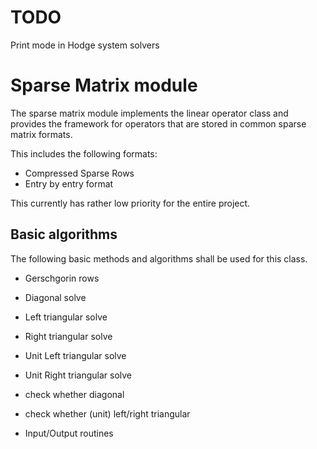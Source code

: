 

# TODO 

Print mode in Hodge system solvers 



# Sparse Matrix module 

The sparse matrix module implements the linear operator class 
and provides the framework for operators that are stored 
in common sparse matrix formats.

This includes the following formats:
- Compressed Sparse Rows
- Entry by entry format

This currently has rather low priority for the entire project.

## Basic algorithms

The following basic methods and algorithms shall be used 
for this class. 

- Gerschgorin rows 

- Diagonal solve 
- Left triangular solve 
- Right triangular solve 
- Unit Left triangular solve 
- Unit Right triangular solve 

- check whether diagonal 
- check whether (unit) left/right triangular 

- Input/Output routines 





